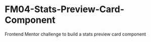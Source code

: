 # FM04-Stats-Preview-Card-Component
 Frontend Mentor challenge to build a stats preview card component
